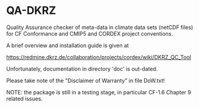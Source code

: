 QA-DKRZ
=======

Quality Assurance checker of meta-data in climate data sets (netCDF files) for
CF Conformance and CMIP5 and CORDEX project conventions.

A brief overview and installation guide is given at

https://redmine.dkrz.de/collaboration/projects/cordex/wiki/DKRZ_QC_Tool

Unfortunately, documentation in directory 'doc' is out-dated.

Please take note of the "Disclaimer of Warranty" in file DoW.txt!

NOTE: the package is still in a testing stage, in particular CF-1.6 Chapter 9
related issues.

